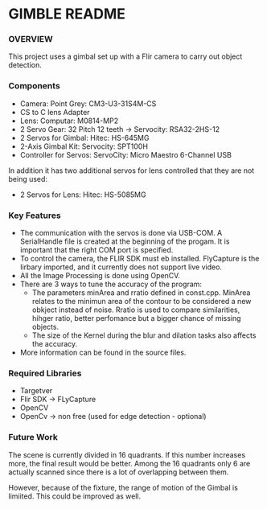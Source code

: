 # GIMBLE README

### OVERVIEW

This project uses a gimbal set up with a Flir camera to carry out object detection.

### Components

- Camera: Point Grey: CM3-U3-31S4M-CS
- CS to C lens Adapter
- Lens: Computar: M0814-MP2
- 2 Servo Gear: 32 Pitch 12 teeth -> Servocity: RSA32-2HS-12
- 2 Servos for Gimbal: Hitec: HS-645MG
- 2-Axis Gimbal Kit: Servocity: SPT100H
- Controller for Servos: ServoCity: Micro Maestro 6-Channel USB

In addition it has two additional servos for lens controlled that they are not being used:

- 2 Servos for Lens: Hitec: HS-5085MG

### Key Features

- The communication with the servos is done via USB-COM. A SerialHandle file is created at the beginning of the progam. It is important that the right COM port is specified. 
- To control the camera, the FLIR SDK must eb installed. FlyCapture is the lirbary imported, and it currently does not support live video.
- All the Image Processing is done using OpenCV.
- There are 3 ways to tune the accuracy of the program:
	- The parameters minArea and rratio defined in const.cpp. MinArea relates to the minimun area of the contour to be considered a new obkject instead of noise. Rratio is used to compare similarities, hihger ratio, better perfomance but a bigger chance of missing objects.
	- The size of the Kernel during the blur and dilation tasks also affects the accuracy.
- More information can be found in the source files.

### Required Libraries

- Targetver
- Flir SDK -> FLyCapture
- OpenCV
- OpenCv -> non free (used for edge detection - optional)

### Future Work

The scene is currently divided in 16 quadrants. If this number increases more, the final result would be better. Among the 16 quadrants only 6 are actually scanned since there is a lot of overlapping between them. 

However, because of the fixture, the range of motion of the Gimbal is limiited. This could be improved as well.
